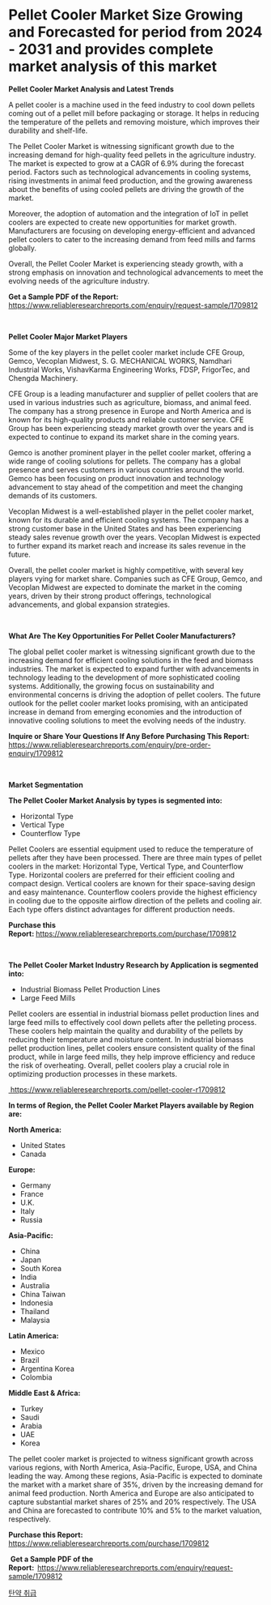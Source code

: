<p><h1>Pellet Cooler Market Size Growing and Forecasted for period from 2024 - 2031 and provides complete market analysis of this market</h1></p><p><strong>Pellet Cooler Market Analysis and Latest Trends</strong></p>
<p><p>A pellet cooler is a machine used in the feed industry to cool down pellets coming out of a pellet mill before packaging or storage. It helps in reducing the temperature of the pellets and removing moisture, which improves their durability and shelf-life.</p><p>The Pellet Cooler Market is witnessing significant growth due to the increasing demand for high-quality feed pellets in the agriculture industry. The market is expected to grow at a CAGR of 6.9% during the forecast period. Factors such as technological advancements in cooling systems, rising investments in animal feed production, and the growing awareness about the benefits of using cooled pellets are driving the growth of the market.</p><p>Moreover, the adoption of automation and the integration of IoT in pellet coolers are expected to create new opportunities for market growth. Manufacturers are focusing on developing energy-efficient and advanced pellet coolers to cater to the increasing demand from feed mills and farms globally.</p><p>Overall, the Pellet Cooler Market is experiencing steady growth, with a strong emphasis on innovation and technological advancements to meet the evolving needs of the agriculture industry.</p></p>
<p><strong>Get a Sample PDF of the Report:&nbsp;</strong> <a href="https://www.reliableresearchreports.com/enquiry/request-sample/1709812">https://www.reliableresearchreports.com/enquiry/request-sample/1709812</a></p>
<p>&nbsp;</p>
<p><strong>Pellet Cooler Major Market Players</strong></p>
<p><p>Some of the key players in the pellet cooler market include CFE Group, Gemco, Vecoplan Midwest, S. G. MECHANICAL WORKS, Namdhari Industrial Works, VishavKarma Engineering Works, FDSP, FrigorTec, and Chengda Machinery.</p><p>CFE Group is a leading manufacturer and supplier of pellet coolers that are used in various industries such as agriculture, biomass, and animal feed. The company has a strong presence in Europe and North America and is known for its high-quality products and reliable customer service. CFE Group has been experiencing steady market growth over the years and is expected to continue to expand its market share in the coming years.</p><p>Gemco is another prominent player in the pellet cooler market, offering a wide range of cooling solutions for pellets. The company has a global presence and serves customers in various countries around the world. Gemco has been focusing on product innovation and technology advancement to stay ahead of the competition and meet the changing demands of its customers.</p><p>Vecoplan Midwest is a well-established player in the pellet cooler market, known for its durable and efficient cooling systems. The company has a strong customer base in the United States and has been experiencing steady sales revenue growth over the years. Vecoplan Midwest is expected to further expand its market reach and increase its sales revenue in the future.</p><p>Overall, the pellet cooler market is highly competitive, with several key players vying for market share. Companies such as CFE Group, Gemco, and Vecoplan Midwest are expected to dominate the market in the coming years, driven by their strong product offerings, technological advancements, and global expansion strategies.</p></p>
<p>&nbsp;</p>
<p><strong>What Are The Key Opportunities For Pellet Cooler Manufacturers?</strong></p>
<p><p>The global pellet cooler market is witnessing significant growth due to the increasing demand for efficient cooling solutions in the feed and biomass industries. The market is expected to expand further with advancements in technology leading to the development of more sophisticated cooling systems. Additionally, the growing focus on sustainability and environmental concerns is driving the adoption of pellet coolers. The future outlook for the pellet cooler market looks promising, with an anticipated increase in demand from emerging economies and the introduction of innovative cooling solutions to meet the evolving needs of the industry.</p></p>
<p><strong>Inquire or Share Your Questions If Any Before Purchasing This Report:</strong> <a href="https://www.reliableresearchreports.com/enquiry/pre-order-enquiry/1709812">https://www.reliableresearchreports.com/enquiry/pre-order-enquiry/1709812</a></p>
<p>&nbsp;</p>
<p><strong>Market Segmentation</strong></p>
<p><strong>The Pellet Cooler Market Analysis by types is segmented into:</strong></p>
<p><ul><li>Horizontal Type</li><li>Vertical Type</li><li>Counterflow Type</li></ul></p>
<p><p>Pellet Coolers are essential equipment used to reduce the temperature of pellets after they have been processed. There are three main types of pellet coolers in the market: Horizontal Type, Vertical Type, and Counterflow Type. Horizontal coolers are preferred for their efficient cooling and compact design. Vertical coolers are known for their space-saving design and easy maintenance. Counterflow coolers provide the highest efficiency in cooling due to the opposite airflow direction of the pellets and cooling air. Each type offers distinct advantages for different production needs.</p></p>
<p><strong>Purchase this Report:&nbsp;</strong><a href="https://www.reliableresearchreports.com/purchase/1709812">https://www.reliableresearchreports.com/purchase/1709812</a></p>
<p>&nbsp;</p>
<p><strong>The Pellet Cooler Market Industry Research by Application is segmented into:</strong></p>
<p><ul><li>Industrial Biomass Pellet Production Lines</li><li>Large Feed Mills</li></ul></p>
<p><p>Pellet coolers are essential in industrial biomass pellet production lines and large feed mills to effectively cool down pellets after the pelleting process. These coolers help maintain the quality and durability of the pellets by reducing their temperature and moisture content. In industrial biomass pellet production lines, pellet coolers ensure consistent quality of the final product, while in large feed mills, they help improve efficiency and reduce the risk of overheating. Overall, pellet coolers play a crucial role in optimizing production processes in these markets.</p></p>
<p><a href="https://www.reliableresearchreports.com/pellet-cooler-r1709812">&nbsp;https://www.reliableresearchreports.com/pellet-cooler-r1709812</a></p>
<p><strong>In terms of Region, the Pellet Cooler Market Players available by Region are:</strong></p>
<p>
    <p> <strong> North America: </strong>
        <ul>
            <li>United States</li>
            <li>Canada</li>
        </ul>
        </p> 
    <p> <strong> Europe: </strong>
        <ul>
            <li>Germany</li>
            <li>France</li>
            <li>U.K.</li>
            <li>Italy</li>
            <li>Russia</li>
        </ul>
        </p> 
    <p> <strong> Asia-Pacific: </strong>
        <ul>
            <li>China</li>
            <li>Japan</li>
            <li>South Korea</li>
            <li>India</li>
            <li>Australia</li>
            <li>China Taiwan</li>
            <li>Indonesia</li>
            <li>Thailand</li>
            <li>Malaysia</li>
        </ul>
        </p> 
    <p> <strong> Latin America: </strong>
        <ul>
            <li>Mexico</li>
            <li>Brazil</li>
            <li>Argentina Korea</li>
            <li>Colombia</li>
        </ul>
        </p> 
    <p> <strong> Middle East & Africa: </strong>
        <ul>
            <li>Turkey</li>
            <li>Saudi</li>
            <li>Arabia</li>
            <li>UAE</li>
            <li>Korea</li>
        </ul>
    </p>
    </p>
<p><p>The pellet cooler market is projected to witness significant growth across various regions, with North America, Asia-Pacific, Europe, USA, and China leading the way. Among these regions, Asia-Pacific is expected to dominate the market with a market share of 35%, driven by the increasing demand for animal feed production. North America and Europe are also anticipated to capture substantial market shares of 25% and 20% respectively. The USA and China are forecasted to contribute 10% and 5% to the market valuation, respectively.</p></p>
<p><strong>Purchase this Report: </strong><a href="https://www.reliableresearchreports.com/purchase/1709812">https://www.reliableresearchreports.com/purchase/1709812</a></p>
<p>&nbsp;<strong>Get a Sample PDF of the Report:&nbsp;&nbsp;</strong><a href="https://www.reliableresearchreports.com/enquiry/request-sample/1709812">https://www.reliableresearchreports.com/enquiry/request-sample/1709812</a></p>
<p><strong></strong></p>
<p><p><a href="https://medium.com/@fosterfahey1971/%ED%83%84%EC%95%BD-%EC%B2%98%EB%A6%AC-%EC%8B%9C%EC%9E%A5-%EC%9C%A0%ED%98%95-%EC%9D%91%EC%9A%A9-%EB%B0%8F-%EC%A7%80%EB%A6%AC%EC%97%90-%EB%8C%80%ED%95%9C-%ED%8F%AC%EA%B4%84%EC%A0%81%EC%9D%B8-%ED%8F%89%EA%B0%80-dcf6f5880e47">탄약 취급</a></p></p>